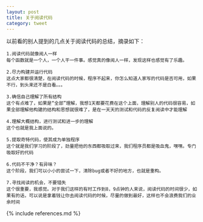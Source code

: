 ```yaml
---
layout: post
title: 关于阅读代码
category: tweet
---
```


以前看的别人提到的几点关于阅读代码的总结，摘录如下：


    1.阅读代码就像阅人一样
    每个函数就是一个人，一个人干一件事。感觉真的像阅人一样，发现这样也感觉有了乐趣。
 
    2.尽力构建并运行代码
    这点大家都很清楚，在阅读代码的时候，程序不起来，你怎么知道人家写的代码是否可用，如果不行，到头来还不是白看。。。
 
    3.确信自己理解了所有结构
    这个有点难了，如果是“全部”理解，我想1天都要花费在这个上面，理解别人的代码很容易，如果全部理解他构建的结构和思想就很难了，是在一天天的测试和代码的反复阅读中才能理解
 
    4.理解大概结构，进行测试和进一步的理解
    这个也就是我上面说的。
 
    5.提取奇特代码，使其成为单独程序
    这个就是我们学习的阶段了，劲量把他的东西都吸取过来，我们程序员都是吸血鬼，嘿嘿。专门吸取好的代码
 
    6.代码不干净？有异味？
    这个阶段，我们可以小小的尝试一下，清除bug或者不好的地方，也就是重构。
 
    7.寻找阅读的机会，不要错失
    这个很重要，我感觉。对于我们这样的有时工作到8，9点钟的人来说，阅读代码的时间很少，如果有的话，可以说是拿着钱让你去阅读代码的时候，尽量的做到最好，这样也不会浪费我们的业余时间

{% include references.md %}